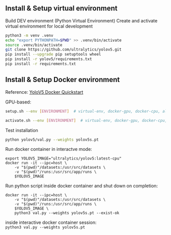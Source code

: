 

## Install & Setup virtual environment
Build DEV environment (Python Virtual Environment)
Create and activate virtual environment for local development

```bash 
python3 -m venv .venv
echo "export PYTHONPATH=$PWD" >> .venv/bin/activate
source .venv/bin/activate
git clone https://github.com/ultralytics/yolov5.git
pip install --upgrade pip setuptools wheel
pip install -r yolov5/requirements.txt
pip install -r requirements.txt
``` 


## Install & Setup Docker environment
Reference: [YoloV5 Docker Quickstart](https://github.com/ultralytics/yolov5/wiki/Docker-Quickstart) 

GPU-based: 

```bash 
setup.sh --env [ENVIRONMENT]  # virtual-env, docker-gpu, docker-cpu, all
```

```bash
activate.sh --env [ENVIRONMENT]  # virtual-env, docker-gpu, docker-cpu, all 
```

Test installation
```bash 
python yolov5/val.py --weights yolov5s.pt
```

Run docker container in interactve mode:
```
export YOLOV5_IMAGE="ultralytics/yolov5:latest-cpu"
docker run -it --ipc=host \
    -v "$(pwd)"/datasets:/usr/src/datasets \
    -v "$(pwd)"/runs:/usr/src/app/runs \
    $YOLOV5_IMAGE
```

Run python script inside docker container and shut down on completion:
```
docker run -it --ipc=host \
    -v "$(pwd)"/datasets:/usr/src/datasets \
    -v "$(pwd)"/runs:/usr/src/app/runs \
    $YOLOV5_IMAGE \
    python3 val.py --weights yolov5s.pt --exist-ok
```
inside interactive docker container session:  
    `python3 val.py --weights yolov5s.pt` 